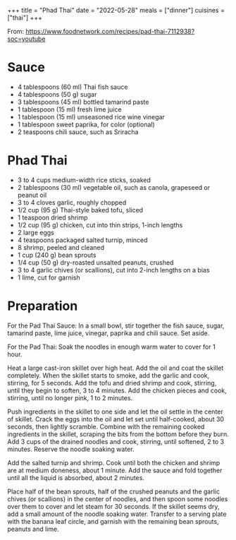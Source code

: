 +++
title = "Phad Thai"
date = "2022-05-28"
meals = ["dinner"]
cuisines = ["thai"]
+++


From: https://www.foodnetwork.com/recipes/pad-thai-7112938?soc=youtube

# Sauce

* 4 tablespoons (60 ml) Thai fish sauce
* 4 tablespoons (50 g) sugar 
* 3 tablespoons (45 ml) bottled tamarind paste 
* 1 tablespoon (15 ml) fresh lime juice 
* 1 tablespoon (15 ml) unseasoned rice wine vinegar 
* 1 tablespoon sweet paprika, for color (optional) 
* 2 teaspoons chili sauce, such as Sriracha 

# Phad Thai

* 3 to 4 cups medium-width rice sticks, soaked
* 2 tablespoons (30 ml) vegetable oil, such as canola, grapeseed or peanut oil 
* 3 to 4 cloves garlic, roughly chopped 
* 1/2 cup (95 g) Thai-style baked tofu, sliced  
* 1 teaspoon dried shrimp 
* 1/2 cup (95 g) chicken, cut into thin strips, 1-inch lengths 
* 2 large eggs 
* 4 teaspoons packaged salted turnip, minced 
* 8 shrimp, peeled and cleaned 
* 1 cup (240 g) bean sprouts 
* 1/4 cup (50 g) dry-roasted unsalted peanuts, crushed 
* 3 to 4 garlic chives (or scallions), cut into 2-inch lengths on a bias 
* 1 lime, cut for garnish 

# Preparation

For the Pad Thai Sauce: In a small bowl, stir together the fish sauce, sugar, tamarind paste, lime juice, vinegar, paprika and chili sauce. Set aside.

For the Pad Thai: Soak the noodles in enough warm water to cover for 1 hour.  

Heat a large cast-iron skillet over high heat. Add the oil and coat the skillet completely. When the skillet starts to smoke, add the garlic and cook, stirring, for 5 seconds. Add the tofu and dried shrimp and cook, stirring, until they begin to soften, 3 to 4 minutes. Add the chicken pieces and cook, stirring, until no longer pink, 1 to 2 minutes. 

Push ingredients in the skillet to one side and let the oil settle in the center of skillet. Crack the eggs into the oil and let set until half-cooked, about 30 seconds, then lightly scramble. Combine with the remaining cooked ingredients in the skillet, scraping the bits from the bottom before they burn. Add 3 cups of the drained noodles and cook, stirring, until softened, 2 to 3 minutes. Reserve the noodle soaking water.

Add the salted turnip and shrimp. Cook until both the chicken and shrimp are at medium doneness, about 1 minute. Add the sauce and fold together until all the liquid is absorbed, about 2 minutes.   

Place half of the bean sprouts, half of the crushed peanuts and the garlic chives (or scallions) in the center of noodles, and then spoon some noodles over them to cover and let steam for 30 seconds. If the skillet seems dry, add a small amount of the noodle soaking water. Transfer to a serving plate with the banana leaf circle, and garnish with the remaining bean sprouts, peanuts and lime.
